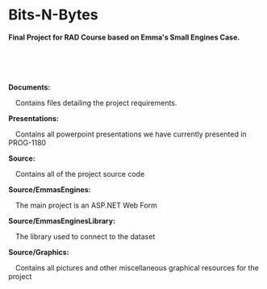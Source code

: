 # Bits-N-Bytes
<b>Final Project for RAD Course based on Emma's Small Engines Case.</b>
<br><br><br><br><br>


<b>Documents:</b>

&emsp;Contains files detailing the project requirements.

<b>Presentations:</b>

&emsp;Contains all powerpoint presentations we have currently presented in PROG-1180

<b>Source:</b>

&emsp;Contains all of the project source code

<b>Source/EmmasEngines:</b>

&emsp;The main project is an ASP.NET Web Form
  
<b>Source/EmmasEnginesLibrary:</b>

&emsp;The library used to connect to the dataset

<b>Source/Graphics:</b>

&emsp;Contains all pictures and other miscellaneous graphical resources for the project
